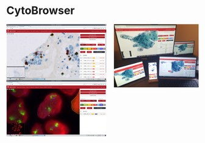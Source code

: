 # CytoBrowser
<img alt="Screenshot of CytoBrowser usage" title="Example view of CytoBrowser usage" align="left" width="52%" src="media/CytoBrowser_example_view.jpg">

<img alt="Photo of CytoBrowser multiuser and multidevice usage" title="Example view of multiuser and multidevice usage" align="right" width="44%" src="media/CytoBrowser_example_multiuser_multidevice.jpg">

 

<img alt="Screenshot of CytoBrowser region marking" title="Marking a region in CytoBrowser" align="left" width="52%" src="media/CytoBrowser_example_region.jpg">

